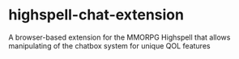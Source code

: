 # highspell-chat-extension
A browser-based extension for the MMORPG Highspell that allows manipulating of the chatbox system for unique QOL features
